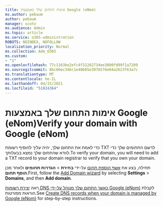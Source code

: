 ```yaml
---
title: אימות התחום שלך באמצעות Google (eNom)
ms.author: pebaum
author: pebaum
manager: scotv
ms.audience: Admin
ms.topic: article
ms.service: o365-administration
ROBOTS: NOINDEX, NOFOLLOW
localization_priority: Normal
ms.collection: Adm_O365
ms.custom:
- "1"
ms.openlocfilehash: 77c1163be2efc4f31262734ee3800fd99f1a7209
ms.sourcegitcommit: 8bc60ec34bc1e40685e3976576e04a2623f63a7c
ms.translationtype: MT
ms.contentlocale: he-IL
ms.lasthandoff: 04/15/2021
ms.locfileid: "51824364"
---
```

# <a name="verify-your-domain-with-google-enom"></a><span data-ttu-id="2af16-102">אימות התחום שלך באמצעות Google (eNom)</span><span class="sxs-lookup"><span data-stu-id="2af16-102">Verify your domain with Google (eNom)</span></span>

<span data-ttu-id="2af16-103">כדי לאמת את התחום שלך, יהיה עליך להוסיף רשומת TXT לרשם התחומים שלך כדי לוודא שהתחום שלך נמצא בבעלותך.</span><span class="sxs-lookup"><span data-stu-id="2af16-103">To verify your domain, you will need to add a TXT record to your domain registrar to verify that you own your domain.</span></span> 

<span data-ttu-id="2af16-104">תחילה, בצע את [אשף הוספת תחום](https://admin.microsoft.com/Adminportal#/Domains) על-ידי **בחירת** \> **הגדרות תחומים** ולאחר מכן **הוסף תחום**.</span><span class="sxs-lookup"><span data-stu-id="2af16-104">First, follow the [Add Domain wizard](https://admin.microsoft.com/Adminportal#/Domains) by selecting **Settings** \> **Domains**, and then **Add domain**.</span></span>
  
<span data-ttu-id="2af16-105">ראה [יצירת רשומות DNS כאשר התחום שלך מנוהל על-ידי Google (eNom)](https://docs.microsoft.com/microsoft-365/admin/dns/create-dns-records-for-domain-managed-by-google-enom) לקבלת הוראות מפורטות.</span><span class="sxs-lookup"><span data-stu-id="2af16-105">See [Create DNS records when your domain is managed by Google (eNom)](https://docs.microsoft.com/microsoft-365/admin/dns/create-dns-records-for-domain-managed-by-google-enom) for step-by-step instructions.</span></span>